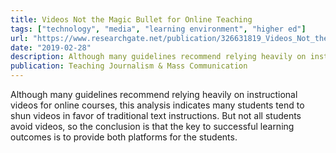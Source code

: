 ```yaml
---
title: Videos Not the Magic Bullet for Online Teaching
tags: ["technology", "media", "learning environment", "higher ed"]
url: "https://www.researchgate.net/publication/326631819_Videos_Not_the_Magic_Bullet_for_Online_Teaching"
date: "2019-02-28"
description: Although many guidelines recommend relying heavily on instructional videos for online courses, this analysis indicates many students tend to shun videos in favor of traditional text instructions. But not all students avoid videos, so the conclusion is that the key to successful learning outcomes is to provide both platforms for the students.
publication: Teaching Journalism & Mass Communication
---
```


Although many guidelines recommend relying heavily on instructional videos for online courses, this analysis indicates many students tend to shun videos in favor of traditional text instructions. But not all students avoid videos, so the conclusion is that the key to successful learning outcomes is to provide both platforms for the students.

